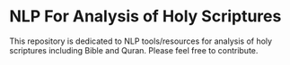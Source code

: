 NLP For Analysis of Holy Scriptures 
==================

This repository is dedicated to NLP tools/resources for analysis of holy scriptures including Bible and Quran.
Please feel free to contribute.

